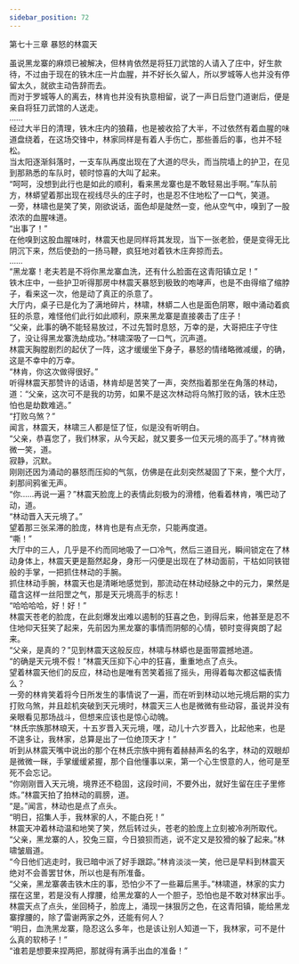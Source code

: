```yaml
---
sidebar_position: 72
---
```

 第七十三章 暴怒的林震天


虽说黑龙寨的麻烦已被解决，但林肯依然是将狂刀武馆的人请入了庄中，好生款待，不过由于现在的铁木庄一片血腥，并不好长久留人，所以罗城等人也并没有停留太久，就欲主动告辞而去。  
而对于罗城等人的离去，林肯也并没有执意相留，说了一声日后登门道谢后，便是亲自将狂刀武馆的人送走。  
……  
经过大半日的清理，铁木庄内的狼藉，也是被收拾了大半，不过依然有着血腥的味道盘绕着，在这场交锋中，林家同样是有着人手伤亡，那些善后的事，也并不轻松。  
当太阳逐渐斜落时，一支车队再度出现在了大道的尽头，而当院墙上的护卫，在见到那熟悉的车队时，顿时惊喜的大叫了起来。  
“呵呵，没想到此行也是如此的顺利，看来黑龙寨也是不敢轻易出手啊。”车队前方，林蟒望着那出现在视线尽头的庄子时，也是忍不住地松了一口气，笑道。  
一旁，林啸也是笑了笑，刚欲说话，面色却是陡然一变，他从空气中，嗅到了一股浓浓的血腥味道。  
“出事了！”  
在他嗅到这股血腥味时，林震天也是同样将其发现，当下一张老脸，便是变得无比阴沉下来，然后使劲的一扬马鞭，疯狂地对着铁木庄奔掠而去。  
……  
“黑龙寨！老夫若是不将你黑龙寨血洗，还有什么脸面在这青阳镇立足！”  
铁木庄中，一些护卫听得那房中林震天暴怒到极致的咆哮声，也是不由得缩了缩脖子，看来这一次，他是动了真正的杀意了。  
大厅内，桌子已是化为了满地碎片，林啸，林蟒二人也是面色阴寒，眼中涌动着疯狂的杀意，难怪他们此行如此顺利，原来黑龙寨是直接袭击了庄子！  
“父亲，此事的确不能轻易放过，不过先暂时息怒，万幸的是，大哥把庄子守住了，没让得黑龙寨洗劫成功。”林啸深吸了一口气，沉声道。  
林震天胸膛剧烈的起伏了一阵，这才缓缓坐下身子，暴怒的情绪略微减缓，的确，这是不幸中的万幸。  
“林肯，你这次做得很好。”  
听得林震天那赞许的话语，林肯却是苦笑了一声，突然指着那坐在角落的林动，道：“父亲，这次可不是我的功劳，如果不是这次林动将乌煞打败的话，铁木庄恐怕也是劫数难逃。”  
“打败乌煞？”  
闻言，林震天，林啸三人都是怔了怔，似是没有听明白。  
“父亲，恭喜您了，我们林家，从今天起，就又要多一位天元境的高手了。”林肯微微一笑，道。  
寂静，沉默。  
刚刚还因为涌动的暴怒而压抑的气氛，仿佛是在此刻突然凝固了下来，整个大厅，刹那间鸦雀无声。  
“你……再说一遍？”林震天脸庞上的表情此刻极为的滑稽，他看着林肯，嘴巴动了动，道。  
“林动晋入天元境了。”  
望着那三张呆滞的脸庞，林肯也是有点无奈，只能再度道。  
“嘶！”  
大厅中的三人，几乎是不约而同地吸了一口冷气，然后三道目光，瞬间锁定在了林动身体上，林震天更是豁然起身，身形一闪便是出现在了林动面前，干枯如同铁钳般的手掌，一把抓住林动的手腕。  
抓住林动手腕，林震天也是清晰地感觉到，那流动在林动经脉之中的元力，果然是蕴含这样一丝阳罡之气，那是天元境高手的标志！  
“哈哈哈哈，好！好！”  
林震天苍老的脸庞，在此刻爆发出难以遏制的狂喜之色，到得后来，他甚至是忍不住地仰天狂笑了起来，先前因为黑龙寨的事情而阴郁的心情，顿时变得爽朗了起来。  
“父亲，是真的？”见到林震天这般反应，林啸与林蟒也是面带震撼地道。  
“的确是天元境不假！”林震天压抑下心中的狂喜，重重地点了点头。  
望着林震天他们的反应，林动也是唯有苦笑着摇了摇头，用得着每次都这幅表情么？  
一旁的林肯笑着将今日所发生的事情说了一遍，而在听到林动以地元境后期的实力打败乌煞，并且趁机突破到天元境时，林震天三人也是微微有些动容，虽说并没有亲眼看见那场战斗，但想来应该也是惊心动魄。  
“林氏宗族那林琅天，十五岁晋入天元境，嘿，动儿十六岁晋入，比起他来，也是不遑多让，我林家，总算是出了一位绝顶天才！”  
听到从林震天嘴中说出的那个在林氏宗族中拥有着赫赫声名的名字，林动的双眼却是微微一眯，手掌缓缓紧握，那个自他懂事以来，第一个心生恨意的人，他可是至死不会忘记。  
“你刚刚晋入天元境，境界还不稳固，这段时间，不要外出，就好生留在庄子里修炼。”林震天拍了拍林动的肩膀，道。  
“是。”闻言，林动也是点了点头。  
“明日，招集人手，我林家的人，不能白死！”  
林震天冲着林动温和地笑了笑，然后转过头，苍老的脸庞上立刻被冷冽所取代。  
“父亲，黑龙寨的人，狡兔三窟，今日狼狈而逃，说不定又是狡猾的躲了起来。”林啸皱眉道。  
“今日他们逃走时，我已暗中派了好手跟踪。”林肯淡淡一笑，他已是早料到林震天绝对不会善罢甘休，所以也是有所准备。  
“父亲，黑龙寨袭击铁木庄的事，恐怕少不了一些幕后黑手。”林啸道，林家的实力摆在这里，若是没有人撑腰，给黑龙寨的人一个胆子，恐怕也是不敢对林家出手。  
林震天点了点头，坐回椅子，脸庞上，涌现一抹狠厉之色，在这青阳镇，能给黑龙寨撑腰的，除了雷谢两家之外，还能有何人？  
“明日，血洗黑龙寨，隐忍这么多年，也是该让别人知道一下，我林家，可不是什么真的软柿子！”  
“谁若是想要来捏两把，那就得有满手出血的准备！”  
  
  
